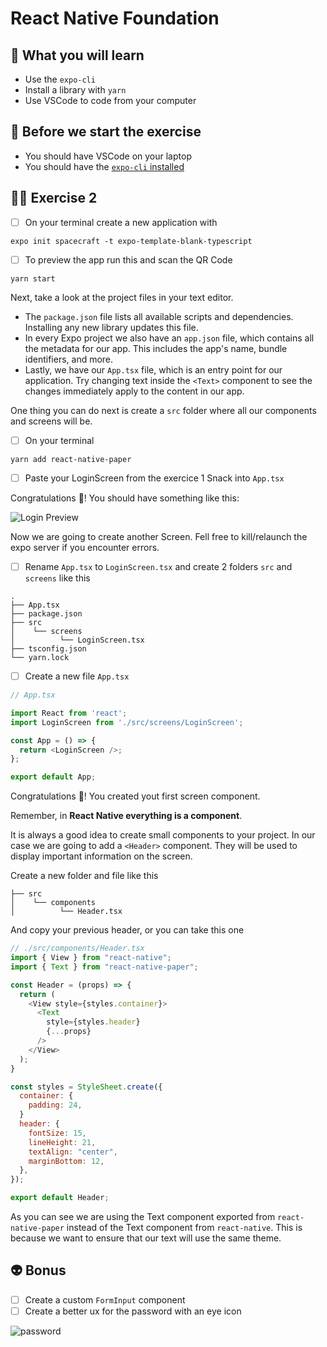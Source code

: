 # React Native Foundation

## 📡 What you will learn

- Use the `expo-cli`
- Install a library with `yarn`
- Use VSCode to code from your computer

## 👾 Before we start the exercise

- You should have VSCode on your laptop
- You should have the [`expo-cli` installed](https://docs.expo.io/get-started/installation/)

## 👨‍🚀 Exercise 2

- [ ] On your terminal create a new application with

```console
expo init spacecraft -t expo-template-blank-typescript
```

- [ ] To preview the app run this and scan the QR Code

```console
yarn start
```

Next, take a look at the project files in your text editor.

- The `package.json` file lists all available scripts and dependencies. Installing any new library updates this file.
- In every Expo project we also have an `app.json` file, which contains all the metadata for our app. This includes the app's name, bundle identifiers, and more.
- Lastly, we have our `App.tsx` file, which is an entry point for our application. Try changing text inside the `<Text>` component to see the changes immediately apply to the content in our app.

One thing you can do next is create a `src` folder where all our components and screens will be.

- [ ] On your terminal

```console
yarn add react-native-paper
```

- [ ] Paste your LoginScreen from the exercice 1 Snack into `App.tsx`

Congratulations 👏! You should have something like this:

![Login Preview](https://raw.githubusercontent.com/flexbox/react-native-workshop/main/challenges/react-native-foundation/login.png)

Now we are going to create another Screen. Fell free to kill/relaunch the expo server if you encounter errors.

- [ ] Rename `App.tsx` to `LoginScreen.tsx` and create 2 folders `src` and `screens` like this

```console
.
├── App.tsx
├── package.json
├── src
│    └── screens
│          └── LoginScreen.tsx
├── tsconfig.json
└── yarn.lock
```

- [ ] Create a new file `App.tsx`

```javascript
// App.tsx

import React from 'react';
import LoginScreen from './src/screens/LoginScreen';

const App = () => {
  return <LoginScreen />;
};

export default App;
```

Congratulations 👏! You created yout first screen component.

Remember, in **React Native everything is a component**.

It is always a good idea to create small components to your project. In our case we are going to add a `<Header>` component.
They will be used to display important information on the screen.

Create a new folder and file like this

```console
├── src
│    └── components
│          └── Header.tsx

```

And copy your previous header, or you can take this one

```javascript
// ./src/components/Header.tsx
import { View } from "react-native";
import { Text } from "react-native-paper";

const Header = (props) => {
  return (
    <View style={styles.container}>
      <Text
        style={styles.header}
        {...props}
      />
    </View>
  );
}

const styles = StyleSheet.create({
  container: {
    padding: 24,
  }
  header: {
    fontSize: 15,
    lineHeight: 21,
    textAlign: "center",
    marginBottom: 12,
  },
});

export default Header;
```

As you can see we are using the Text component exported from `react-native-paper` instead of the Text component from `react-native`. This is because we want to ensure that our text will use the same theme.

## 👽 Bonus

- [ ] Create a custom `FormInput` component
- [ ] Create a better ux for the password with an eye icon

![password](https://raw.githubusercontent.com/flexbox/react-native-workshop/main/challenges/react-native-foundation/password.gif)
